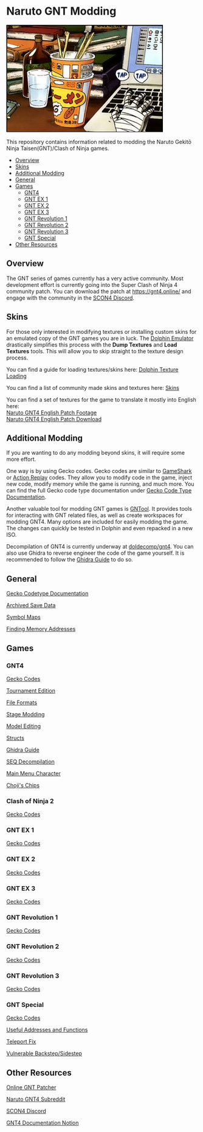 # Naruto GNT Modding

![Naruto GNT Modding](/general/images/naruto_computer.png?raw=true "Naruto GNT Modding")

This repository contains information related to modding the Naruto Gekitō Ninja Taisen(GNT)/Clash of Ninja games.

- [Overview](#Overview)
- [Skins](#Skins)
- [Additional Modding](#Additional-Modding)
- [General](#General)
- [Games](#Games)
  - [GNT4](#GNT4)
  - [GNT EX 1](#GNT-EX-1)
  - [GNT EX 2](#GNT-EX-2)
  - [GNT EX 3](#GNT-EX-3)
  - [GNT Revolution 1](#GNT-Revolution-1)
  - [GNT Revolution 2](#GNT-Revolution-2)
  - [GNT Revolution 3](#GNT-Revolution-3)
  - [GNT Special](#GNT-Special)
- [Other Resources](#Other-Resources)

## Overview

The GNT series of games currently has a very active community. Most development effort is currently going into the Super Clash of Ninja 4 community patch. You can download the patch at https://gnt4.online/ and engage with the community in the [SCON4 Discord](https://discord.com/invite/supercon4).

## Skins

For those only interested in modifying textures or installing custom skins for an emulated copy of the GNT games you are in luck. The [Dolphin Emulator](https://dolphin-emu.org/) drastically simplifies this process with the **Dump Textures** and **Load Textures** tools. This will allow you to skip straight to the texture design process.

You can find a guide for loading textures/skins here: [Dolphin Texture Loading](/general/docs/guides/dolphin_texture_loading.md)

You can find a list of community made skins and textures here: [Skins](/gnt4/docs/guides/skins.md)

You can find a set of textures for the game to translate it mostly into English here:  
[Naruto GNT4 English Patch Footage](https://www.youtube.com/watch?v=d-NbZB3I4wo)  
[Naruto GNT4 English Patch Download](http://www.mediafire.com/file/95qgicueh9hig7u/GNT4_English%252B_Netplay_Bulid.zip/file)

## Additional Modding

If you are wanting to do any modding beyond skins, it will require some more effort.

One way is by using Gecko codes. Gecko codes are similar to [GameShark](https://en.wikipedia.org/wiki/GameShark) or [Action Replay](https://en.wikipedia.org/wiki/Action_Replay) codes. They allow you to modify code in the game, inject new code, modify memory while the game is running, and much more. You can find the full Gecko code type documentation under [Gecko Code Type Documentation](/general/docs/guides/gecko_codetype_documentation.md).

Another valuable tool for modding GNT games is [GNTool](https://github.com/NicholasMoser/GNTool). It provides tools for interacting with GNT related files, as well as create workspaces for modding GNT4. Many options are included for easily modding the game. The changes can quickly be tested in Dolphin and even repacked in a new ISO.

Decompilation of GNT4 is currently underway at [doldecomp/gnt4](https://github.com/doldecomp/gnt4). You can also use Ghidra to reverse engineer the code of the game yourself. It is recommended to follow the [Ghidra Guide](/gnt4/docs/guides/ghidra.md) to do so.

## General

[Gecko Codetype Documentation](/general/docs/guides/gecko_codetype_documentation.md)

[Archived Save Data](https://archive.org/details/GNTSaveFiles)

[Symbol Maps](/general/docs/guides/symbol_maps.md)

[Finding Memory Addresses](/general/docs/guides/finding_memory.md)

## Games

### GNT4

[Gecko Codes](/gnt4/docs/guides/gecko_codes.md)

[Tournament Edition](/gnt4/docs/guides/tournament_edition.md)

[File Formats](/gnt4/docs/file_formats/formats.md)

[Stage Modding](/gnt4/docs/guides/stage_modding.md)

[Model Editing](/gnt4/docs/guides/modeling.md)

[Structs](/gnt4/docs/guides/structs/README.md)

[Ghidra Guide](/gnt4/docs/guides/ghidra.md)

[SEQ Decompilation](/gnt4/docs/guides/seq_decomp.md)

[Main Menu Character](/gnt4/docs/guides/main_menu_character.md)

[Choji's Chips](gnt4/docs/guides/choji_chips.md)

### Clash of Ninja 2

[Gecko Codes](/con2/docs/guides/gecko_codes.md)

### GNT EX 1

[Gecko Codes](/ex1/docs/guides/gecko_codes.md)

### GNT EX 2

[Gecko Codes](/ex2/docs/guides/gecko_codes.md)

### GNT EX 3

[Gecko Codes](/ex3/docs/guides/gecko_codes.md)

### GNT Revolution 1

[Gecko Codes](/rev1/docs/guides/gecko_codes.md)

### GNT Revolution 2

[Gecko Codes](/rev2/docs/guides/gecko_codes.md)

### GNT Revolution 3

[Gecko Codes](/rev3/docs/guides/gecko_codes.md)

### GNT Special

[Gecko Codes](/gntsp/docs/guides/gecko_codes.md)

[Useful Addresses and Functions](/gntsp/docs/guides/addresses_and_functions.md)

[Teleport Fix](/gntsp/docs/guides/teleport_fix.md)

[Vulnerable Backstep/Sidestep](/gntsp/docs/guides/backstep_sidestep_vulnerable.md)

## Other Resources

[Online GNT Patcher](https://gnt4.online)

[Naruto GNT4 Subreddit](https://www.reddit.com/r/GNT4/)

[SCON4 Discord](https://discord.com/invite/supercon4)

[GNT4 Documentation Notion](https://www.notion.so/GNT4-Documentation-40969865cc5d46cd97fd3900037c1de7)
